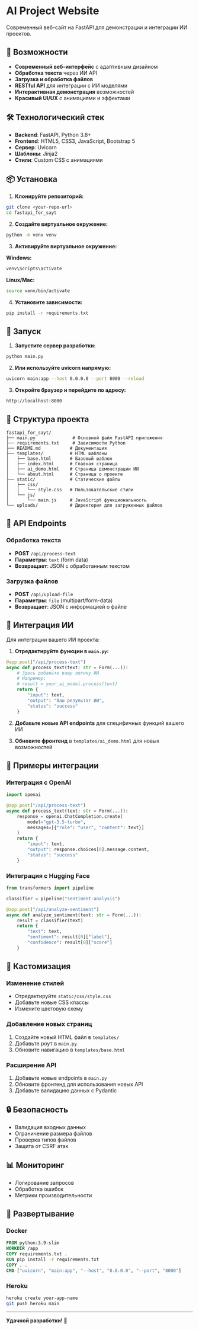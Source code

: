 # AI Project Website

Современный веб-сайт на FastAPI для демонстрации и интеграции ИИ проектов.

## 🚀 Возможности

- **Современный веб-интерфейс** с адаптивным дизайном
- **Обработка текста** через ИИ API
- **Загрузка и обработка файлов**
- **RESTful API** для интеграции с ИИ моделями
- **Интерактивная демонстрация** возможностей
- **Красивый UI/UX** с анимациями и эффектами

## 🛠 Технологический стек

- **Backend**: FastAPI, Python 3.8+
- **Frontend**: HTML5, CSS3, JavaScript, Bootstrap 5
- **Сервер**: Uvicorn
- **Шаблоны**: Jinja2
- **Стили**: Custom CSS с анимациями

## 📦 Установка

1. **Клонируйте репозиторий:**
```bash
git clone <your-repo-url>
cd fastapi_for_sayt
```

2. **Создайте виртуальное окружение:**
```bash
python -m venv venv
```

3. **Активируйте виртуальное окружение:**

**Windows:**
```bash
venv\Scripts\activate
```

**Linux/Mac:**
```bash
source venv/bin/activate
```

4. **Установите зависимости:**
```bash
pip install -r requirements.txt
```

## 🚀 Запуск

1. **Запустите сервер разработки:**
```bash
python main.py
```

2. **Или используйте uvicorn напрямую:**
```bash
uvicorn main:app --host 0.0.0.0 --port 8000 --reload
```

3. **Откройте браузер и перейдите по адресу:**
```
http://localhost:8000
```

## 📁 Структура проекта

```
fastapi_for_sayt/
├── main.py              # Основной файл FastAPI приложения
├── requirements.txt     # Зависимости Python
├── README.md           # Документация
├── templates/          # HTML шаблоны
│   ├── base.html       # Базовый шаблон
│   ├── index.html      # Главная страница
│   ├── ai_demo.html    # Страница демонстрации ИИ
│   └── about.html      # Страница о проекте
├── static/             # Статические файлы
│   ├── css/
│   │   └── style.css   # Пользовательские стили
│   └── js/
│       └── main.js     # JavaScript функциональность
└── uploads/            # Директория для загруженных файлов
```

## 🔧 API Endpoints

### Обработка текста
- **POST** `/api/process-text`
- **Параметры**: `text` (form data)
- **Возвращает**: JSON с обработанным текстом

### Загрузка файлов
- **POST** `/api/upload-file`
- **Параметры**: `file` (multipart/form-data)
- **Возвращает**: JSON с информацией о файле

## 🎨 Интеграция ИИ

Для интеграции вашего ИИ проекта:

1. **Отредактируйте функции в `main.py`:**
```python
@app.post("/api/process-text")
async def process_text(text: str = Form(...)):
    # Здесь добавьте вашу логику ИИ
    # Например:
    # result = your_ai_model.process(text)
    return {
        "input": text,
        "output": "Ваш результат ИИ",
        "status": "success"
    }
```

2. **Добавьте новые API endpoints** для специфичных функций вашего ИИ

3. **Обновите фронтенд** в `templates/ai_demo.html` для новых возможностей

## 🎯 Примеры интеграции

### Интеграция с OpenAI
```python
import openai

@app.post("/api/process-text")
async def process_text(text: str = Form(...)):
    response = openai.ChatCompletion.create(
        model="gpt-3.5-turbo",
        messages=[{"role": "user", "content": text}]
    )
    return {
        "input": text,
        "output": response.choices[0].message.content,
        "status": "success"
    }
```

### Интеграция с Hugging Face
```python
from transformers import pipeline

classifier = pipeline("sentiment-analysis")

@app.post("/api/analyze-sentiment")
async def analyze_sentiment(text: str = Form(...)):
    result = classifier(text)
    return {
        "text": text,
        "sentiment": result[0]["label"],
        "confidence": result[0]["score"]
    }
```

## 🎨 Кастомизация

### Изменение стилей
- Отредактируйте `static/css/style.css`
- Добавьте новые CSS классы
- Измените цветовую схему

### Добавление новых страниц
1. Создайте новый HTML файл в `templates/`
2. Добавьте роут в `main.py`
3. Обновите навигацию в `templates/base.html`

### Расширение API
1. Добавьте новые endpoints в `main.py`
2. Обновите фронтенд для использования новых API
3. Добавьте валидацию данных с Pydantic

## 🔒 Безопасность

- Валидация входных данных
- Ограничение размера файлов
- Проверка типов файлов
- Защита от CSRF атак

## 📊 Мониторинг

- Логирование запросов
- Обработка ошибок
- Метрики производительности

## 🚀 Развертывание

### Docker
```dockerfile
FROM python:3.9-slim
WORKDIR /app
COPY requirements.txt .
RUN pip install -r requirements.txt
COPY . .
CMD ["uvicorn", "main:app", "--host", "0.0.0.0", "--port", "8000"]
```

### Heroku
```bash
heroku create your-app-name
git push heroku main
```


---

**Удачной разработки! 🚀** 